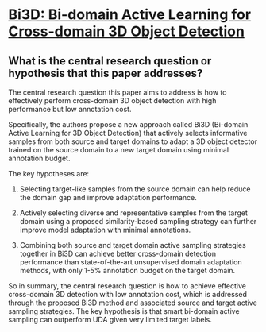 # [Bi3D: Bi-domain Active Learning for Cross-domain 3D Object Detection](https://arxiv.org/abs/2303.05886)

## What is the central research question or hypothesis that this paper addresses?

 The central research question this paper aims to address is how to effectively perform cross-domain 3D object detection with high performance but low annotation cost. 

Specifically, the authors propose a new approach called Bi3D (Bi-domain Active Learning for 3D Object Detection) that actively selects informative samples from both source and target domains to adapt a 3D object detector trained on the source domain to a new target domain using minimal annotation budget. 

The key hypotheses are:

1) Selecting target-like samples from the source domain can help reduce the domain gap and improve adaptation performance. 

2) Actively selecting diverse and representative samples from the target domain using a proposed similarity-based sampling strategy can further improve model adaptation with minimal annotations.

3) Combining both source and target domain active sampling strategies together in Bi3D can achieve better cross-domain detection performance than state-of-the-art unsupervised domain adaptation methods, with only 1-5% annotation budget on the target domain.

So in summary, the central research question is how to achieve effective cross-domain 3D detection with low annotation cost, which is addressed through the proposed Bi3D method and associated source and target active sampling strategies. The key hypothesis is that smart bi-domain active sampling can outperform UDA given very limited target labels.
